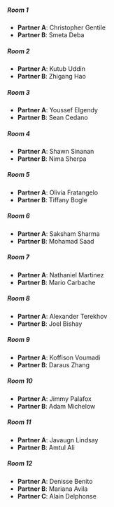 ##### Room 1

- **Partner A**: Christopher Gentile
- **Partner B**: Smeta Deba

##### Room 2

- **Partner A**: Kutub Uddin
- **Partner B**: Zhigang Hao

##### Room 3

- **Partner A**: Youssef Elgendy
- **Partner B**: Sean Cedano

##### Room 4

- **Partner A**: Shawn Sinanan
- **Partner B**: Nima Sherpa

##### Room 5

- **Partner A**: Olivia Fratangelo
- **Partner B**: Tiffany Bogle

##### Room 6

- **Partner A**: Saksham Sharma
- **Partner B**: Mohamad Saad

##### Room 7

- **Partner A**: Nathaniel Martinez
- **Partner B**: Mario Carbache

##### Room 8

- **Partner A**: Alexander Terekhov
- **Partner B**: Joel Bishay

##### Room 9

- **Partner A**: Koffison Voumadi
- **Partner B**: Daraus Zhang

##### Room 10

- **Partner A**: Jimmy Palafox
- **Partner B**: Adam Michelow

##### Room 11

- **Partner A**: Javaugn Lindsay
- **Partner B**: Amtul Ali

##### Room 12

- **Partner A**: Denisse Benito
- **Partner B**: Mariana Avila
- **Partner C**: Alain Delphonse
